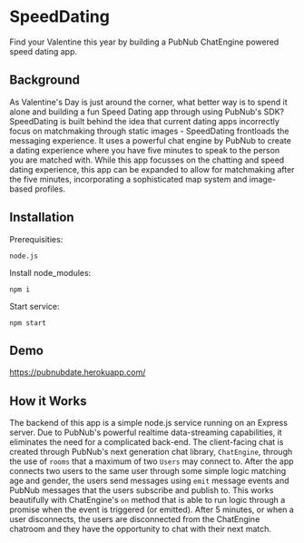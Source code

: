 # SpeedDating
Find your Valentine this year by building a PubNub ChatEngine powered speed dating app. 

## Background 
As Valentine's Day is just around the corner, what better way is to spend it alone and building a fun Speed Dating app through using PubNub's SDK? SpeedDating is built behind the idea that current dating apps incorrectly focus on matchmaking through static images - SpeedDating frontloads the messaging experience. It uses a powerful chat engine by PubNub to create a dating experience where you have five minutes to speak to the person you are matched with. While this app focusses on the chatting and speed dating experience, this app can be expanded to allow for matchmaking after the five minutes, incorporating a sophisticated map system and image-based profiles. 

## Installation
Prerequisities: 
```
node.js
```

Install node_modules: 
```
npm i
```

Start service:
```
npm start
```

## Demo
https://pubnubdate.herokuapp.com/

## How it Works
The backend of this app is a simple node.js service running on an Express server. Due to PubNub's powerful realtime data-streaming capabilities, it eliminates the need for a complicated back-end. The client-facing chat is created through PubNub's next generation chat library, `ChatEngine`, through the use of `rooms` that a maximum of two `Users` may connect to. After the app connects two users to the same user through some simple logic matching age and gender, the users send messages using `emit` message events and PubNub messages that the users subscribe and publish to. This works beautifully with ChatEngine's `on` method that is able to run logic through a promise when the event is triggered (or emitted). After 5 minutes, or when a user disconnects, the users are disconnected from the ChatEngine chatroom and they have the opportunity to chat with their next match. 

